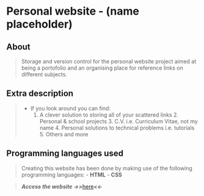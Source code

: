# Personal website - (name placeholder)

## About

>	Storage and version control for the personal website project aimed at being a portofolio
	and an organising place for reference links on different subjects.

## Extra description

> - If you look around you can find:
>   1. A clever solution to storing all of your scattered links
    2. Personal & school projects
    3. C.V. i.e. Curriculum Vitae, not my name
    4. Personal solutions to technical problems i.e. tutorials
    5. Others and more

## Programming languages used

>	Creating this website has been done by making use of the following programming languages:
	- **HTML**
	- **CSS**

>	***Access the website ->>***[here](https://google.com)***<<-***
